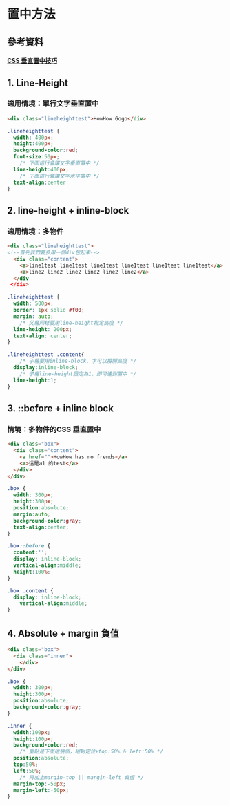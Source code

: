 # 置中方法

## 參考資料
#### [CSS 垂直置中技巧](http://csscoke.com/2018/08/21/css-vertical-align/)

## 1. Line-Height
### 適用情境：單行文字垂直置中
```html
<div class="lineheighttest">HowHow Gogo</div>
```
```css
.lineheighttest {
  width: 400px;
  height:400px;
  background-color:red;
  font-size:50px;
    /* 下面這行會讓文字垂直置中 */
  line-height:400px;
    /* 下面這行會讓文字水平置中 */
  text-align:center
}
```

## 2. line-height + inline-block
### 適用情境：多物件
```html
<div class="lineheighttest">
<!--首先我們要多用一個div包起來-->
  <div class="content">
    <a>line1test line1test line1test line1test line1test line1test</a>
    <a>line2 line2 line2 line2 line2 line2</a>
  </div
 </div>
```
```css
.lineheighttest {
  width: 500px;
  border: 1px solid #f00;
  margin: auto;
    /* 父層同樣要用line-height指定高度 */
  line-height: 200px;
  text-align: center;
}

.lineheighttest .content{
    /* 子層要用inline-block，才可以撐開高度 */
  display:inline-block;
    /* 子層line-height設定為1，即可達到置中 */
  line-height:1;
}

```

## 3.  ::before + inline block
### 情境：多物件的CSS 垂直置中
```html
<div class="box">
  <div class="content">
    <a href="">HowHow has no frends</a>
    <a>這是a1 的test</a>
  </div>
</div>
```
```css
.box {
  width: 300px;
  height:300px;
  position:absolute;
  margin:auto;
  background-color:gray;
  text-align:center;
}

.box::before {
  content:'';
  display: inline-block;
  vertical-align:middle;
  height:100%;
}

.box .content {
  display: inline-block;
    vertical-align:middle;
}
```

## 4. Absolute + margin 負值
```html
<div class="box">
  <div class="inner">
    </div>
</div>
```
```css
.box {
  width: 300px;
  height:300px;
  position:absolute;
  background-color:gray;
}

.inner {
  width:100px;
  height:100px;
  background-color:red;
    /* 重點是下面這幾個，絕對定位+top:50% & left:50% */
  position:absolute;
  top:50%;
  left:50%;
    /* 再加上margin-top || margin-left 負值 */
  margin-top:-50px;
  margin-left:-50px;
}

```
